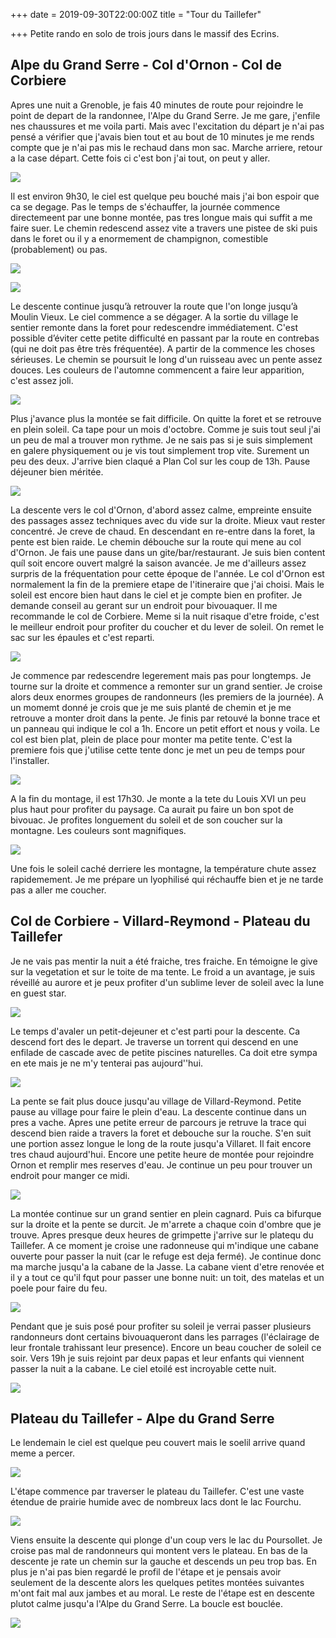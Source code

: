 
+++
date = 2019-09-30T22:00:00Z
title = "Tour du Taillefer"

+++
Petite rando en solo de trois jours dans le massif des Ecrins.

## Alpe du Grand Serre - Col d'Ornon - Col de Corbiere

Apres une nuit a Grenoble, je fais 40 minutes de route pour rejoindre le point de depart de la randonnee, l'Alpe du Grand Serre. Je me gare, j'enfile nes chaussures et me voila parti. Mais avec l'excitation du départ je n'ai pas pensé a vérifier que j'avais bien tout et au bout de 10 minutes je me rends compte que je n'ai pas mis le rechaud dans mon sac. Marche arriere, retour a la case départ. Cette fois ci c'est bon j'ai tout, on peut y aller.

![](https://lh3.googleusercontent.com/hrY5ahnXbiHLe6T2sF9D_5zNqoisg3qlZBluvDUnwDI4Exr_CkSulU159tvzB1lG43for4x9eKEEQHBHVXPV2xx3A8QXva-xsqb0xDsOWQXMnzhctQQPwOXWAM9K04PXrd57kXBMgQ2ailcYJK7rfSfC8wqnBWSdN35bmeuvuK3nS1VE1cZ0srcbw7wQoYHXLxR0emysJIayc5-_s0eTISTrg1xN7H4FrxZSkpPdmsulXb2tDvZ0O5adhzwAvNqHB2fMw2RB0-O30Tzl7fumwct8H6_ha7GZ7oSKvPBVHtuROLzu-pSCHGhKVJ8vZMW1V5Zcc1uqRLfgears24YZ_7efcY4_40S55JICWpYCuOuTTFF-Kn5YNZy-F70sP6BYRrT3nFISa-RvUYMh0nANs8Adqb3SsLE0mkm3VHGiKZdwFtmyxgtLT9MVrPSwJvvP1adQhQY9kycR-UwaA90TZ1Z87OTrswDITVVbC20_R7ROzKKodx2OfafluV2UlvWVtfukwu1PU6wNL_jBcg-1jLCpmq3O4zFtQ9_Z1Y2hT3PlhAsWE1ZCS1RBoa4xBzhBGiRf94KGpyOA0e9Ce4ydH-7EXW7skyjpNY8klF2paqT-MiCCganhqfQHYpmXMVvJTeHKOk7oP-3o_vXnY7AZzV0KMTChRBTIzrCqGj-Wj8wnKJ0oHp_boaqvmCBsjVBpHremh0DZLF8Y28d-KkLDZpdP=w1252-h939-no?authuser=0 "")

Il est environ 9h30, le ciel est quelque peu bouché mais j'ai bon espoir que ca se degage. Pas le temps de s'échauffer, la journée commence directemeent par une bonne montée, pas tres longue mais qui suffit a me faire suer. Le chemin redescend assez vite a travers une pistee de ski puis dans le foret ou il y a enormement de champignon, comestible (probablement) ou pas.

![](https://lh3.googleusercontent.com/2IMlWB4a0PQX-BtRZ1YRLc-0mOKW_FhnbXqkbEUqx2FUnnpNLgm8-iLTapt5QWE417O-SW1SGv_pDFOGQKWhYDz_61VhJt01zEyQ6295e-6BXvNxkGOqk-PjF9RNAI6RnqVPpNdlBL_Ddn6KvCX8TeI9xvhTQGO___fGFqrSQzyef2s-rVq4p0PGrR4d7ElsvcISqcTTUa3ooypxRnwoEuKzZxXSTmU0cNBXEEQ0GWftOFd5cK-o71usywy4lUgIhBBtzXurRigTMeAuwNmsYtdDeB7Jxbr_CwOzikgYD2DxtryxqwPDVGMxRLFmmw1r0gA9paGYVeAUcCPfkgAONzPlCAKn3LUpxn2BNooQVjA4EsanvJR8cu68K3MXRqSqVBwDlk5YSMst48e3x1pBTfYFA-5eXlO3FGdSnknXiKeT1jKwkWCSRjacZTNY1un-WxfdroaotYNNas_mMZf7h2m3dtem-beId68JRpNziFOO9mBiq1igOvYVDKjX8AIfeanH9hy1ONyE4wzKw7fo49YSSHRSUiNrt_92JtF1ksn5MvOzxT0SBO9RgJd25rs2xs9ofP6hOj31DtfZiy_Xz0AxWa0YaX2Ta-RPeIceSio_dmAdPQtEP4GhRe59oilFz6zYEZzj_Qs2-3gc-rKdpBnK2mouEcs6lMIAg-lGo5JavFmXlUjvdW6crGzCa5lDlxCpyRQpOIUN51XrimYcrzhc=w704-h939-no?authuser=0 "")

![](https://lh3.googleusercontent.com/ZZUlmh-udP7oK_nKGsLKJB15su2ERjvpPCe1uB2IEYimMmaKgwrODFQmxou-mocGNQde1QzYMndBpR1iRpNTouFWGJ01M9ldUNipY7bGsQX7kNGIQsNkvInGxEAn60yxFpNg_ckq5M0FvTpaBhyeg26CmTFZeDDnIeBgJzEJ-9EALMng1G6IaO4WbzEzmZEvCCxdUDKTmksTOWY0TLCmuykfh42JhizsE8Xy9GW41oP0XyPGuDXicbfK1SdFK5hszQWe_BfWCzWbeaNJPQwYhf4gJ0IFioye7MC--YXZJtADTrB7qw8MnWtwxYgJcOOJC7zGQk-o-yGYJISLBB9NFP5-Ry3EfSowCcWLZ8u5inDL5eBwcoAXgmvItrByBlHeX9z9IaqtvPg09OIPv9COSxPKxlWm3yOqcuo8E8Q8_-mM3lkNm0zUo8Tw2OZBl-60JlalDehsuUUM5fC73kbOVrf2Rsy2ifNSKuvcycKIzwEHhaXeqVmhdyqcKdaXNflQHLUCS9Bo0ATDgFsI1k9tnWZUFkDi0NB6tWFfNMzd7z25xfwTzDPeQMxv-LpSVGU2NfDYBLErsBQitFXC7ejXazNtFmDnSo7OckdUKx-9XIIX-UOT4dBJ8LJHmujhrLZbG0yiSAuLvxSn_i3n4ilg0IXn5bSVfl8KIavSsQSv6c4qwgQ6I7Zh37iwaqP8-JjmN8N1th_uQ2AJhFRkVKtpVPjr=w704-h939-no?authuser=0 "")

Le descente continue jusqu’à retrouver la route que l'on longe jusqu’à Moulin Vieux. Le ciel commence a se dégager. A la sortie du village le sentier remonte dans la foret pour redescendre immédiatement. C'est possible d’éviter cette petite difficulté en passant par la route en contrebas (qui ne doit pas être très fréquentée). A partir de la commence les choses sérieuses. Le chemin se poursuit le long d'un ruisseau avec un pente assez douces. Les couleurs de l'automne commencent a faire leur apparition, c'est assez joli.

![](https://lh3.googleusercontent.com/A_4YcTS6nETB3qUJol-r-SzU6XryPwvPeFNAVkJSzFxair7Qt5xfzXLtUOgeMjvmpglfIGRWMf64np9buNkSsQh6iCjbiRXD95o_5owrP_YFAYYmxVcSf5WmmrWPYm8h8xtNIpwoEJ1x-GmVLe6Cbdyg5NePUPJwLq_vw7GNmAukg9r8m1aQaRouC3cKKEz3Zu5H8K5KT26B1ulnUpun5SuTA3PVA5dWVIweuOJn8dCJ1sDkpC_chBJhok6-Wy1533b1gPXG8pI48qZaaJi05rywV9_ea0sKP3KzxBL0WtmIr2aky9Vj5m_xEu0xcb_5dlc1pK3k59iwKzTWhG8ZAtnQZRWbOmIXyQrrgVYPRQ7CDLpRX4A6Urzy-flatSRBVs_9KxtYF62Ex5f3lBQRWsG3ON-v8UEtn4eBmpGEm76XPxDnQ1Vo-IwCU1d_nOQrBsNYCc3hy8r0XVK39mbx224lGJ8M65rRh8oMrlxvaw_R_GKkN_WAqPrPYTBcYWyLelSsrKRMT47UxWhrLBknm0P9D3eRuErqPfv3iSG5XB6JANxaXLFjUmMNrGA7nhgQCZY9bODWP_UZ23D1Sp6FPQdzFwkmo5_b3eVqlOU3qu5VYPk-M9dg_NPJ3IiKZM_so4awiGD5kKXxu45WrIqPijiLfi12tp5QwJShmMRFmkGYc-VZlTdravpsmzyOFiIiG3jhTX-fM17RXY7uP7gNLMhW=w780-h369-no?authuser=0 "")

Plus j'avance plus la montée se fait difficile. On quitte la foret et se retrouve en plein soleil. Ca tape pour un mois d'octobre. Comme je suis tout seul j'ai un peu de mal a trouver mon rythme. Je ne sais pas si je suis simplement en galere physiquement ou je vis tout simplement trop vite. Surement un peu des deux. J'arrive bien claqué a Plan Col sur les coup de 13h. Pause déjeuner bien méritée.

![](https://lh3.googleusercontent.com/VrdFCNm8PAMdh4vZVqhpF8E_djQ9RmfhYxmJOElyFJQiLMdC6zH4iw2m07GmtsyJrvxgCwwqjykTg-i0RggE2CVet4UAQVM1-Y5Hs2sKPSR5wAASliA53NwxoZ3eBgIBWyPqu9ZnWN-D7DB-9u8G0Ga8ZMSixW8TH3uz1m6T48xBvRQlJc_1TWYLn6aboZdcMmuw8LV-W0MJhrGqgNAlFPf4m0WoffB-WYZeouQ9ujMxoQFFp63ScuGAlBfD8MWoS9VNpbqQnlemXZc2BVTxm4JLTSc1S20JX4ANtv96iMG3dn9vCIfCCDFsT1qBeevrCcVVlN_oJmcn-b2pBB5z9IvMCLCE_ivI2e--MExNs_3utFqSMTtftdVAsQvX3_ox4U87HnRzTVntxP-4JVZlVuaXOW6SacV0LTZjSfGi-oMZ7xPxGTU0x3wtP46-1D0_mQOm70bK8yvZIhZF34X9EQfvlgaClXVospeZkiBIpygtI1AuE1WwQN7M_o6XYQElRd83DJkCa8SJ4xY-I0Z662yx88d-UtZ5ZFReaTt5SCezTSWH4vmlVg1ixjMXP70jS2z9yRlV5N6OGJDgTP1nesMiwIxDLt6GH6oPOxzJERkDDowpLnXG7Fw8Bd0mda3lSVMTFuc9Hes8Wm3TP7X1VJzB9RnxMoL_rTosQz3pMUB5dBM6sV5SYj72NLqVqQeKacdpTH4fsd9YU82IGtcIKgVr=w1252-h939-no?authuser=0 "")

La descente vers le col d'Ornon, d'abord assez calme, empreinte ensuite des passages assez techniques avec du vide sur la droite. Mieux vaut rester concentré. Je creve de chaud. En descendant en re-entre dans la foret, la pente est bien raide. Le chemin débouche sur la route qui mene au col d'Ornon. Je fais une pause dans un gite/bar/restaurant. Je suis bien content quíl soit encore ouvert malgré la saison avancée. Je me d'ailleurs assez surpris de la fréquentation pour cette époque de l'année. Le col d'Ornon est normalement la fin de la premiere etape de l'itineraire que j'ai choisi. Mais le soleil est encore bien haut dans le ciel et je compte bien en profiter. Je demande conseil au gerant sur un endroit pour bivouaquer. Il me recommande le col de Corbiere. Meme si la nuit risaque d'etre froide, c'est le meilleur endroit pour profiter du coucher et du lever de soleil. On remet le sac sur les épaules et c'est reparti.

![](https://lh3.googleusercontent.com/4KImCZhR3znRLefgK9z7sCknRQbkpeI9IZ8RDctiH26rxZgg3g0AhVgIlFM7WzG0Xjc8anVfZs6S6FSaPCd0wCA0GSAxUXlyMtVmKoAuywrg_2BU_EYGYmnb4RPREENPy0Sz2HIF4OCt8PFGGtR7lw68ThdRybOWrCiWd-R-N1UaRYY3kacjLI_QM1El9AjIaHURNQdK4qyDPv-nmKP0RHFrb9xpsPvq3r03lYXRGOIptaCXn4aFXhZRxxhoX_C0QpzNS2sr2CurNT8y4ZHLkmOaIya4OhSkPdevVAzNpTavEe4UeZ8-ZrdDSejLV5Z0QLpFNHMzOOqxupIP39eQI7SSijh19OQo0YgFUbaxjUqOtCSP4sYvz0HqEaLrNn8IuWzkUQOlgrkheWa9nzupusX-Dzl0iBvh9gsTTYjgwpEAzKTqs1pjsjL09wJ_LDWE041ee0WdeTRHaIxwaIE8Gm94QUV45i6oWK4YzwtwsOSeNjR65zL9JoSFkuwDaLQPMVwtXRwSHWjU9Fyoanlhvc9jNUxZUzR9H0Dv3rYmo9qEbLHje8jIU-L6RYqj-dSkiYwIGJxXL9uHMENnMHtrA9ZNljWYn59f_RhCgh2Cz-3BKH_LlkMg7UC5c6LDWHuPlIN8rA0k2kaTPDiI9cGQtvsoSNuezM4CK0zNIiAHiL95BVBpzDHMsho6ioVfubwEGJ4YBrlFXWxMCeUwaoxKJ2De=w1252-h939-no?authuser=0 "")

Je commence par redescendre legerement mais pas pour longtemps. Je tourne sur la droite et commence a remonter sur un grand sentier. Je croise alors deux enormes groupes de randonneurs (les premiers de la journée). A un momemt donné je crois que je me suis planté de chemin et je me retrouve a monter droit dans la pente. Je finis par retouvé la bonne trace et un panneau qui indique le col a 1h. Encore un petit effort et nous y voila. Le col est bien plat, plein de place pour monter ma petite tente. C'est la premiere fois que j'utilise cette tente donc je met un peu de temps pour l'installer.

![](https://lh3.googleusercontent.com/1GqXl00TzpvjoLaLKuZtNi8jPWUh-3Yac-eoaAp2niZTFKzDJPPoMTxl-CpqvKYnT1VL3DnG53rmOvUaAKt5nxq1vrSfJpIsla0yPsjz-EcQr-3sK5LTW8_Xs3OZ6HZyzDjJgteRqWj8Pgouhqdlz84SxmSLWse45kcM7nV-ZSFaUK36pwIshKLNDlAwKFMhrhSjT8X_RtUCGy8lyizhpA3V_talrLtK5Au2htZqx8O4Us-PY_lNVdJ15z9IxG__dPhIH6mKMh6wTEmXVwuL55P1qUxDB1cnlK9Yj_U0gmnUraVYeXUzyRCopsGZ4vvbSkqRjO_kVM0xEnb2N7bktZQ_rGtPVtSh_jcLeMGIB-8_xHkuNxRWwl752Asx6D5mZDKA3s2VOZfS3k-D-yMZPG2F7I9mwH8Gk1L-B8FJf4EBU2XtdhCwDqS_tjsTiZjI-ZlB3Qdr1RYf_7LWV0JqYqdeknck3tMPo6gRjL6VVSreDDQLTZ0twd8Z4a_YY7U5d-hXZvXrZKIj7jxFIXFOeGpBDOYqhd1cZKFAmgzNX9EIObK1vbRnBABjZVOushXGC7jq9jIRwT2RLU2PGJGhs3Y1qToxv7BGbG87kX7DTe4ZBqgrwHZt_tWXB2pczUoX2BFq8P-aBZm2qGt1JeIuWhFzmR-k2ksbq-Pzc_Vw4gKFwVLN_BbK2VrwuS2X-GVYMTKiDepFnYZh78rIb696zm10=w704-h939-no?authuser=0 "")

A la fin du montage, il est 17h30. Je monte a la tete du Louis XVI un peu plus haut pour profiter du paysage. Ca aurait pu faire un bon spot de bivouac. Je profites longuement du soleil et de son coucher sur la montagne. Les couleurs sont magnifiques.

![](https://lh3.googleusercontent.com/QC7RJqvqgXk2O80l2guRipMn6pGqQIB8SzeMSWM05qgJwp2hAsoWDJ4NW0ZVzkDdAS_ZnEVSvf9HH5mJ2J_as9FDTLMwTziqsdr7uZyBvLEbWWP966Mdp6dqtUXTnTpf9ExqOjcWwjRj-Xoe_IlY8jgRf_PhOC614mvb9DCPPMx84rGTPAiqC--mdB2uxJvzAIAEmJi-VJEnNh8v4xCD9y5qlrRl3-GQcBuPQksV2bBbOmjPH4puVhhm9J9LwNEGc4HQ-ytlOwsSyqpe1FyX6U_Yi0mo6NC6HEkteqBomMKfmkUqx2By57_eSoAeg9by2ZBT1jK1r06wW4lyI1DWpygc0I_d5mEWxGd1c8L7D_bqWyqc4f0EznSlSrOpBQd68zT9jHTYbF4oKNJGAxD3b7yBo8C51YAVULH_GlVfaTdllurHGFEXcGZK9vJlL9ei7pChhFDfbgLT55d-BgAenPcoFAlRzRildsQB7a1pVkDmpTFGCehx3vr9eMjs6FCinii2aFfOLOzjsNQQkgTMhCeibGiJkTmthiauUT9A69OWy4t50nT2zI8BG0I3kSBsvIybyWSBX4VH3O5Ob-q5jpR2YZarFsCu6A0iHXqWUpvI-T8c_NnNv-gVDYeLmsvsIMfkurl0YpHkliB_qP3HsqfUjQ8irOtTPyN8Kkmn_IxioJ5hkr32I7Sop9TRSfFeTcKP8iZhDRPrIaW62Wg5TxSg=w1252-h939-no?authuser=0 "")

Une fois le soleil caché derriere les montagne, la température chute assez rapidemement. Je me prépare un lyophilisé qui réchauffe bien et je ne tarde pas a aller me coucher.

## Col de Corbiere - Villard-Reymond - Plateau du Taillefer

Je ne vais pas mentir la nuit a été fraiche, tres fraiche. En témoigne le give sur la vegetation et sur le toite de ma tente. Le froid a un avantage, je suis réveillé au aurore et je peux profiter d'un sublime lever de soleil avec la lune en guest star.

![](https://lh3.googleusercontent.com/kRjh2PSSHz0j8sAePGt0dqxIHe6ReI3444w4Eu5FEVvJcdeyOcCRHyuAqkAbGYhh1vJws3pxPKISaFp1vNkQ-Y2ILp0ihEIpyYaQ4AcEaS6jWSBd9Uh8S91iLR3aiU9UmbBzWDW0JvrwMl7oi-vsMRO4y9UADW7CswPNr2KPYTqaWrRjXMpYrrOxtG3DLKOus9nKZSWftrwhqQopdBHoXXF5OrFUoDhGZrzsDt0XrHHU9wxa68Guxw1sKPXCYZGbE3iEkVlCD3m3UaPd7V-rxfAVYBNkQoLL2HzoxYtO0TsYUwvCy_2G-Uj59SmKv3Ka4p-KhCQBHdrOnmxyUpkXDgTGU5Cu5ErwX3KV-RSbzNAvQDn7klDnJoBJmCK4bpVS8EZf6GJhtdGiqhO44T_AwXbbjmFCYGKinlsC1oc68n1SxJhnBlCBjQyhR4RjhB3wVadiCtYktJ2vL8huKUNYjE-TcHQ1VAcYRp6N8Ktp6fd2_BoVc7wqecLt0cRO17kH4eorH4EnP59HQaz2giJMaHp9KEdMQJC1AJAIiC0X8oKay9PpR9VI0bEmeuu83mPTLFxmXYCRrHIUf7NWFU4hitn8yu4J7-PWQzz_wZlipNKTQhvF6cXA6rvygsa6FKR2UyyJSFrTKkmRY4id8d3S0-PGSrsfkVSuf5ApojUgmQuQ8-okrnhgctdlGxHKEgIWGUmWcZrMkqtMmXIh9QeF5phh=w1252-h939-no?authuser=0 "")

Le temps d'avaler un petit-dejeuner et c'est parti pour la descente. Ca descend fort des le depart. Je traverse un torrent qui descend en une enfilade de cascade avec de petite piscines naturelles. Ca doit etre sympa en ete mais je ne m'y tenterai pas aujourd''hui.

![](https://lh3.googleusercontent.com/z34chsK7orhjQijY5d_PDi-CUR5god9ZISP3O3u0iygaj6MEG1a490HYB2EZP5SHhqyu5tG6M_kXVUu5FxFuytzYr8Z0RhtvxK4Gdwbwhxlct22kZkAj37E67MSX102m2B5y21p4sPjHLkY1YvVqosa0K3YF3lYz6-9pSGGAIjxdBFxeIRIW7Ofd5DTqaTdnfzA_80hYda7hrhSQl7SdE2WEKlxhK_dOlvqeTfPC0L6MX4_oBjCYMijTzOB7UH75oZlzzxrmPlyA8YGGL_bz3jeXe0vz-qSnkEDvV47A_o6a0bKg7bE-UrRfeLjXv9tWcBcIItQ_W46do-3KJgu1bVRGejXiwFRaWzWfGMXikWUpE1Y80Is1aReA_ZaNFJJtprH3ZrV_EuBivk3g3iW-AwKqk4ZndoMQJM1HfALROdC59fIpKqmHVg32SKtTb9wCvphvxi7GBg8Fx0uayUetsFEoM0c8sR4R9rfPg5WfiH_-C5sHomXkzV1gpkBd5Jqh3LMfRYjtdERG5dqiJb_5VIjzHjMGqZNcYot3acqpT5eePtbHANrtHxcQTDqKKQYAGN2hGk_xFXpdpWV-KBvQfngwGuJ7U5_8VFbtPSHBgiGRYHuZTjSH-ccSknyQsgTxTm2majHbflxSfN4LSQSWxUqwbAfB6gRW5VLv5sqz9HHrNLC9YNbO7x1cIhFGNIc-hQAUMiVepLx0bnFDsDw9L7-S=w705-h939-no?authuser=0 "")

La pente se fait plus douce jusqu'au village de Villard-Reymond. Petite pause au village pour faire le plein d'eau. La descente continue dans un pres a vache. Apres une petite erreur de parcours je retruve la trace qui descend bien raide a travers la foret et debouche sur la rouche. S'en suit une portion assez longue le long de la route jusqu'a Villaret. Il fait encore tres chaud aujourd'hui. Encore une petite heure de montée pour rejoindre Ornon et remplir mes reserves d'eau. Je continue un peu pour trouver un endroit pour manger ce midi.

![](https://lh3.googleusercontent.com/OUWao9GbeCnW63A-WuSyIfVNqzO4t-BqCcM6LmGV9Rxktetfts981-x8JgB-FtpALHWbcKh5b0RRbCBbY4PsLLcY6CKjk3BPhr9upOkU8bCfH0tiaFUmBJ8iT-LYnvQBkP14IA0iinyUhN9SL7Hilc0yYtNg3pE8mD7dNv0ICbggfc4M8UVFgkIEZd8MwuGJRTBn63asQnt38BD4XKyqu5dIocQmWorBGItmdOUsgw7JD3IgSZwaQP1j7fjRmQQA5ItNkKrtjRgt1SP0IJt6iW8V0O0hSICbUM_K3JVx7Qlbkf-usBljLAaSw7JSB49wHBjV3oNlY_dtOa_tmIa_FWrjpt8J2xkvZxYMnEc8RRlw064cLmd3n8V9PYFjbrdVX81GxUskCvzA_5_WELQYfFST8y4krTOvcl3rMeppBzO8VmFVwb7HNOHBkfqlfbqfjqgrrPU0ZNqRTwjf66k2QhSUowWZn47qjLi8wDKnSn8S0M_qpj9A3Q_bmSpTasa9ZScwINXmrqXbxkN4SYEahgkUF9ybPxdgH7S7UoQ7YvMsHfWJyC8uqjlOea-_gu0uw2Kn9P3CDw-SmEsPQyAz3XhKXRU7iQqjyEyxHO-Li0Gci4uuKsDUY39L3txzvb6aMvr8Lq4JoNDF8aZdhxYXWSckWmkPZM3qfac-ThmcZtJ_6RONqLQR4COJkF595JrjSr0O1BQui80MX5THcBYSbPe_=w1252-h939-no?authuser=0 "")

La montée continue sur un grand sentier en plein cagnard. Puis ca bifurque sur la droite et la pente se durcit. Je m'arrete a chaque coin d'ombre que je trouve. Apres presque deux heures de grimpette j'arrive sur le platequ du Taillefer. A ce moment je croise une radonneuse qui m'indique une cabane ouverte pour passer la nuit (car le refuge est deja fermé). Je continue donc ma marche jusqu'a la cabane de la Jasse. La cabane vient d'etre renovée et il y a tout ce qu'il fqut pour passer une bonne nuit: un toit, des matelas et un poele pour faire du feu.

![](https://lh3.googleusercontent.com/pCQAcwRZCwBwKksRqFmEJXYvRSw0cxIMuvDOSG8kMdyfKFu6rUz6-IkIjJavXpKWLZrD7eLI4N3H4lC2L7Jw8Mir-N2w6LXHb8OL0NQ43DbjEn7PmQiIv36x5ZZC4e82v3k2S5ttHzZmqrCLkPb7L-N1pN453cMd6LjOhfkjDb0nCsNyFzIUoW9q5mWNmdaor5Ymg_Rmye4tm6qFo2-ddro-GF1dGInLwI0k02EXoxB0ySTuNGM-tpHya-XnPR3X24pZ6TJcBm5E1EPlZWl_xFbFXxrcraNxB83jdpYH5X54FWoJAc2e8uHKf0KmeG1zf0IiZ2_-e7ig7076ffokrNe9uCEAgRyKuJAVSjBxD0-2j6mjyaFmOf2w01dC9fPBOli1h95o5708x-dYs4AcW9xkhQg6ANdReeljsE27z207Sf2mjGuqlxp-04jzytySNz90GsKOdRld502CK_e9VWirkWMOYpvA2OpyiGbwAFA38nuK4IJtOBwNUJdsxPoFpMAk0PAMFHWZ0fnKyO5NF5pX9VaiBaME0Tb2Zyh_e5xDPAJ3LTpj0EpIJ9DpRS9JW-4NmKzicTBOJ5VQ6C-5eJuSLiOxhnCjrpOkJNSPReHwt8Wl0Re4rRDU3tM8goyJi8odlnSxz9ZliBa4mzTE6XD6aj0ir2uEF9gAgdgCWm8ZU0Eya9UCWtTRBgPiuPLsVhBHbewDaAwaBedS6QV4fStT=w1252-h939-no?authuser=0 "")

Pendant que je suis posé pour profiter su soleil je verrai passer plusieurs randonneurs dont certains bivouaqueront dans les parrages (l'éclairage de leur frontale trahissant leur presence). Encore un beau coucher de soleil ce soir. Vers 19h je suis rejoint par deux papas et leur enfants qui viennent passer la nuit a la cabane. Le ciel etoilé est incroyable cette nuit.

![](https://lh3.googleusercontent.com/sqPwqRJBuOBAd9-cX7mKdXrD4xgMxxyUsd_tWfSuGt-AIk3--khUa8IRPb5D0M5d5oIdmJCzCqOYheAgaXalXUwL_4IyGkQdAXcGXbgz9arVqbZp0yLp9USC-r_R3D31XVdWIDhs2TAE_rv95vESav8R6lLckpNTm7opoNto41ndEkDAUu9yZPBJ3OG232Qy632HhKLpnE9pajoAAWkaYZzAM0P4NHacCvWmFGNcbLf9iAThaSxoQBzulogqyVGupY4UFj2GPyY_KjjHzlRNrzTB7_gZvQ3zk9bOomVMcMZeLLPaj3_TSxRL0ZXeKCEB0llsjMsjh3o7QMkCnZbCrTTauqCxZj5tkOLegaFHpHfssdPQiPVEHW43Y_ZB4ueWqGihlzbNOjqcr9ooAWYXp2dcSVsL6x69J9SjfknihrQCevnecP8TRzuSnLVdOuqG8_J4Pey19WBbun7qsqmjgviJ9rW0yUa6LtPNMy7Rq5n-emO-1i01eqLL70eOA4Dj7qtyXsRaoELCV56wrdQU8cNhXyJ5B627BxMIbsdB42zPXDtXbswUBG01PmEj1rOPGBV38sUxLYTGYeuoZei1OaASNNsNtPBeSR0rgJRdAVmehzn4rhRo-4UOtbxQ7cQS0RvkTG9Ei8XUu7aJVjQqpgPlS_NFlMD5prXLiKGLgMlQtztrmUI9igVC1eH25KFl90hxcyHrRqhQ7KIT4ycY5edV=w1252-h939-no?authuser=0 "")

## Plateau du Taillefer - Alpe du Grand Serre

Le lendemain le ciel est quelque peu couvert mais le soelil arrive quand meme a percer.

![](https://lh3.googleusercontent.com/Eps2aaEsbJ-tZlk01hIDWPdjV157hiJ7d1wOq6gfAvcBkZnD_5dJzq268_9vS54lrSyMCzaN5ZKYw0y8-0YYcY3H--mz_63kXmrFX0ptAFtH_wTdiPiliaX1UPfXb3AqdmQWV2lE5QxMlmGbIGBRGAVh_89WQEt1YP83G63TbxyC3eIGKNvt1f15-aaiwg7roDaERTarqJ1Kt7RnV90rJ9vkv_T323K8bzi3k3NNPuYnSFiSTBQCZyu0v3wIVQHqe9goe2IwwWVB2ENFd74Yp2IWt9z2J3Ta_5atTjgtKWjgrveXZx05JfMYLMDEYwHJNa-bhb6uF0xb5wmJHi21mt1mog5t5E4s0Sbq2UbDOHsQjrVIWO1DixDz912ItKosYjDDPkc046pX8Q3xoGLp2Z4hLHgnWQ1JxIO8hvY5oevF0nRr9xERlsBSNYaK7pNwFS06Y793HJBX0q5XG15TM3bR7oz3dwGoJud8VjHTewQj6nlIVtqz5EYuiFyKzoW8l5LqsaxTbz8deBiuZjlzsr-uc5fAaKzRXDteViaqcd7wsvyS2sPV0WM3Y6E4dGyMNpNk7GXMZFVPk8B334mR34tthDyFEmiXqrsbiA2uYQEzZv0GVoWB4p2pJxspOBs7zS8TaJZaWqpFIKcc_DaFzqD3n1r77E_ETllaRGGyovGihsp8YtKYpNJ9p9kFT-VUy85gL2fMJOGpG1EL7vmE55go=w477-h358-no?authuser=0 "")

L'étape commence par traverser le plateau du Taillefer. C'est une vaste étendue de prairie humide avec de nombreux lacs dont le lac Fourchu.

![](https://lh3.googleusercontent.com/Kv8jaJz78wJ38tdNjofNv-pqA2CIPYXqcMaBWA0e9YlpE2pegPHIGYjgJsgEyuuiWzPhIuOcaNM1twLcm6ZdIY0aZLv8BF9-W5aE2tkxA1e4ucWrPLFRSDpTUqLthzlwuArQbPNc1mxhjGMNYjaeZ4TGUEjbWg3EGkOXC2GOqR4ckP6-t3elHFLD0iexFeWRFy4FGlRQda50Q8gRsKDG0_q0axec_6b2tye-YCx84K9eNGutX6vGpsJL0MyGIfdOO9fsQ9DlLtLiXU-xODqOjG6gHgrAjy4e5I-L1opO9YAACx3n3fJSYpTOMV6cZ1LRO5H98vyKzgqCyTERjmNw8vIH_6OWcsgpnRGdOu6EZPtoOk8qnL9qGLRzJdr0oF3MegHYB0pCmXhdk5PWF85_O-uhSBYYk5elRDgHlc4TQP04IPaTdOAaDV2JoEGXGO150jeXc-QQcCvdCBMw2PRHKJ2mL0r28zWiIvKHQhDqEEv-2Svyi1tO2VEz534yKByy-oozuvaeO3srS-tphEMlMuS7DDctXjP2RkdWjXYlFpo-YyyWYiV1DZ6uCeMhsNqnaYdtoTZDHnkbMpkzGH5R_ANFwUjIpGLJQhSR6sr8eL_-dNTaSNV533xj2UZ6Rhyz8qJM3LvR9AmKOHmhLBIyBPpC97GmmTVKvoXlvbQ9ugKrGfjp_Yt5atlALtsz3VdzCG1m588KNqcZnP1gETi0848w=w1252-h939-no?authuser=0 "")

Viens ensuite la descente qui plonge d'un coup vers le lac du Poursollet. Je croise pas mal de randonneurs qui montent vers le plateau. En bas de la descente je rate un chemin sur la gauche et descends un peu trop bas. En plus je n'ai pas bien regardé le profil de l'étape et je pensais avoir seulement de la descente alors les quelques petites montées suivantes m'ont fait mal aux jambes et au moral. Le reste de l'étape est en descente plutot calme jusqu'a l'Alpe du Grand Serre. La boucle est bouclée.

![](https://lh3.googleusercontent.com/zd7kfuCGBU5tFHaC66kiGokfmSubc-OzTit-3HiLPLkgble9ZrZZmN9uW8bTtG9P3v2gsRgumarEwRdaCGswOg7TlSQY3noTj3HgYDj9XvxjJStE_dHjoOkP2Px4bmLUeaOfWLjDnHa3qO-oVXktysmtljuaHXkvyei1sC6alsPXLgUh_UdGzlGkJ1ymXvq7WTkjzA3IZHmmBdRxTnGARC53WKCOqBtM6OCJ_1xSfs8jKNI3a7pAEyuriRqtkhhIs7JFGTP2K1C8AojtOTFJARG7g7dngLNZiF3suVc8P2R_839VQGpGbZK2QOb4TTpfQ9MiDslTRRR44bIi9XbS_9_wOC_ac3z9eDF-67SUeE0ME9eHyJghNB4do-wJ5PMyvMNu_wSxnAfYPnU68cotjbKwUSz-pwPQjNFIEkddEGicYcfXdL5hpkBF2pqgpaCsNcv0IAve666fJ9bCeSMH5preRgXRgyirQ3xltcb3J2OeXoXDmZHIo_sp1iRpnmyAywe49axp23sEONYQMCbuIRzRwwyAXFKWBT8dTuMuZ3_hK5isDzdwU_V0bc-dG1vtSYSOpvCc80vx_PknPT8Oem1NINgwyOrjZmOeq5EI7mnQxB7Vj2_-OaufCAwuUuizjzH1gSOHKJvchPdsDKTQAURFQr-3VlTscPxERLw_wQgISvQNifEbSznHfK5UXrA63-XoXparAaCiwQndBiD7g_yb=w1252-h939-no?authuser=0 "")

